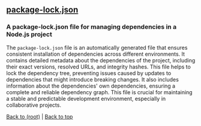 ## [package-lock.json](package-lock.json)

### A package-lock.json file for managing dependencies in a Node.js project

The `package-lock.json` file is an automatically generated file that ensures consistent installation of dependencies across different environments. It contains detailed metadata about the dependencies of the project, including their exact versions, resolved URLs, and integrity hashes. This file helps to lock the dependency tree, preventing issues caused by updates to dependencies that might introduce breaking changes. It also includes information about the dependencies' own dependencies, ensuring a complete and reliable dependency graph. This file is crucial for maintaining a stable and predictable development environment, especially in collaborative projects.

[Back to (root)](#root) | [Back to top](#table-of-contents)
